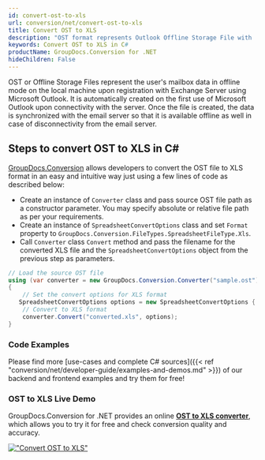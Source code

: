 ```yaml
---
id: convert-ost-to-xls
url: conversion/net/convert-ost-to-xls
title: Convert OST to XLS
description: "OST format represents Outlook Offline Storage File with .ost extension. Learn how to convert OST to XLS file programmatically in C# language using GroupDocs.Conversion for .NET library."
keywords: Convert OST to XLS in C#
productName: GroupDocs.Conversion for .NET
hideChildren: False
---
```


OST or Offline Storage Files represent the user's mailbox data in offline mode on the local machine upon registration with Exchange Server using Microsoft Outlook. It is automatically created on the first use of Microsoft Outlook upon connectivity with the server. Once the file is created, the data is synchronized with the email server so that it is available offline as well in case of disconnectivity from the email server.

## Steps to convert OST to XLS in C#

[GroupDocs.Conversion](https://products.groupdocs.com/conversion/net) allows developers to convert the OST file to XLS format in an easy and intuitive way just using a few lines of code as described below:

* Create an instance of `Converter` class and pass source OST file path as a constructor parameter. You may specify absolute or relative file path as per your requirements. 
* Create an instance of `SpreadsheetConvertOptions` class and set `Format` property to `GroupDocs.Conversion.FileTypes.SpreadsheetFileType.Xls`.
* Call `Converter` class `Convert` method and pass the filename for the converted XLS file and the `SpreadsheetConvertOptions` object from the previous step as parameters.

```csharp
// Load the source OST file
using (var converter = new GroupDocs.Conversion.Converter("sample.ost"))
{
    // Set the convert options for XLS format
   SpreadsheetConvertOptions options = new SpreadsheetConvertOptions { Format = GroupDocs.Conversion.FileTypes.SpreadsheetFileType.Xls };
    // Convert to XLS format
    converter.Convert("converted.xls", options);
}
```

### Code Examples

Please find more [use-cases and complete C# sources]({{< ref "conversion/net/developer-guide/examples-and-demos.md" >}}) of our backend and frontend examples and try them for free!

### OST to XLS Live Demo

GroupDocs.Conversion for .NET provides an online [**OST to XLS converter**](https://products.groupdocs.app/conversion/ost-to-xls), which allows you to try it for free and check conversion quality and accuracy.

[!["Convert OST to XLS"](conversion/net/images/convert-to-xls/convert-ost-to-xls.png)](https://products.groupdocs.app/conversion/ost-to-xls)